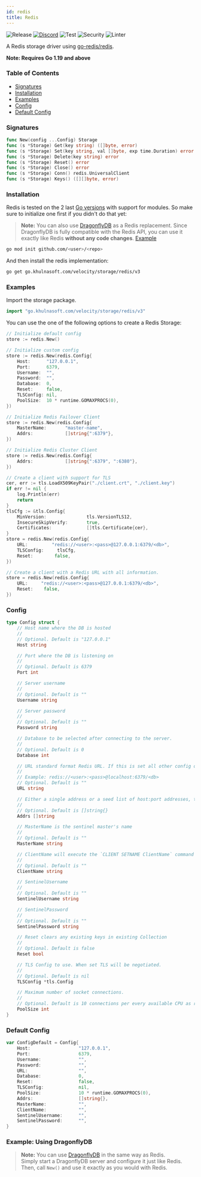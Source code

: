 ```yaml
---
id: redis
title: Redis
---
```


![Release](https://img.shields.io/github/v/tag/khulnasoft/storage?filter=redis*)
[![Discord](https://img.shields.io/discord/704680098577514527?style=flat&label=%F0%9F%92%AC%20discord&color=00ACD7)](https://khulnasoft.com/discord)
![Test](https://img.shields.io/github/actions/workflow/status/khulnasoft/storage/test-redis.yml?label=Tests)
![Security](https://img.shields.io/github/actions/workflow/status/khulnasoft/storage/gosec.yml?label=Security)
![Linter](https://img.shields.io/github/actions/workflow/status/khulnasoft/storage/linter.yml?label=Linter)

A Redis storage driver using [go-redis/redis](https://github.com/go-redis/redis).

**Note: Requires Go 1.19 and above**

### Table of Contents
- [Signatures](#signatures)
- [Installation](#installation)
- [Examples](#examples)
- [Config](#config)
- [Default Config](#default-config)

### Signatures
```go
func New(config ...Config) Storage
func (s *Storage) Get(key string) ([]byte, error)
func (s *Storage) Set(key string, val []byte, exp time.Duration) error
func (s *Storage) Delete(key string) error
func (s *Storage) Reset() error
func (s *Storage) Close() error
func (s *Storage) Conn() redis.UniversalClient
func (s *Storage) Keys() ([][]byte, error)
```
### Installation
Redis is tested on the 2 last [Go versions](https://golang.org/dl/) with support for modules. So make sure to initialize one first if you didn't do that yet:

> **Note:** You can also use [DragonflyDB](https://dragonflydb.io/) as a Redis replacement.
> Since DragonflyDB is fully compatible with the Redis API, you can use it exactly like Redis **without any code changes**.
> [Example](#example-using-dragonflydb)


```bash
go mod init github.com/<user>/<repo>
```
And then install the redis implementation:
```bash
go get go.khulnasoft.com/velocity/storage/redis/v3
```

### Examples
Import the storage package.
```go
import "go.khulnasoft.com/velocity/storage/redis/v3"
```

You can use the one of the following options to create a Redis Storage:
```go
// Initialize default config
store := redis.New()

// Initialize custom config
store := redis.New(redis.Config{
    Host:      "127.0.0.1",
    Port:      6379,
    Username:  "",
    Password:  "",
    Database:  0,
    Reset:     false,
    TLSConfig: nil,
    PoolSize:  10 * runtime.GOMAXPROCS(0),
})

// Initialize Redis Failover Client
store := redis.New(redis.Config{
    MasterName:       "master-name",
    Addrs:            []string{":6379"},
})

// Initialize Redis Cluster Client
store := redis.New(redis.Config{
    Addrs:            []string{":6379", ":6380"},
})

// Create a client with support for TLS
cer, err := tls.LoadX509KeyPair("./client.crt", "./client.key")
if err != nil {
    log.Println(err)
    return
}
tlsCfg := &tls.Config{
    MinVersion:               tls.VersionTLS12,
    InsecureSkipVerify:       true,
    Certificates:             []tls.Certificate{cer},
}
store = redis.New(redis.Config{
    URL:         "redis://<user>:<pass>@127.0.0.1:6379/<db>",
    TLSConfig:     tlsCfg,
    Reset:        false,
})

// Create a client with a Redis URL with all information.
store = redis.New(redis.Config{
    URL:     "redis://<user>:<pass>@127.0.0.1:6379/<db>",
    Reset:    false,
})
```

### Config
```go
type Config struct {
    // Host name where the DB is hosted
    //
    // Optional. Default is "127.0.0.1"
    Host string

    // Port where the DB is listening on
    //
    // Optional. Default is 6379
    Port int

    // Server username
    //
    // Optional. Default is ""
    Username string

    // Server password
    //
    // Optional. Default is ""
    Password string

    // Database to be selected after connecting to the server.
    //
    // Optional. Default is 0
    Database int

    // URL standard format Redis URL. If this is set all other config options, Host, Port, Username, Password, Database have no effect.
    //
    // Example: redis://<user>:<pass>@localhost:6379/<db>
    // Optional. Default is ""
    URL string

    // Either a single address or a seed list of host:port addresses, this enables FailoverClient and ClusterClient
    //
    // Optional. Default is []string{}
    Addrs []string

    // MasterName is the sentinel master's name
    //
    // Optional. Default is ""
    MasterName string

    // ClientName will execute the `CLIENT SETNAME ClientName` command for each conn.
    //
    // Optional. Default is ""
    ClientName string

    // SentinelUsername
    //
    // Optional. Default is ""
    SentinelUsername string

    // SentinelPassword
    //
    // Optional. Default is ""
    SentinelPassword string

    // Reset clears any existing keys in existing Collection
    //
    // Optional. Default is false
    Reset bool

    // TLS Config to use. When set TLS will be negotiated.
    //
    // Optional. Default is nil
    TLSConfig *tls.Config

    // Maximum number of socket connections.
    //
    // Optional. Default is 10 connections per every available CPU as reported by runtime.GOMAXPROCS.
    PoolSize int
}
```

### Default Config
```go
var ConfigDefault = Config{
    Host:                  "127.0.0.1",
    Port:                  6379,
    Username:              "",
    Password:              "",
    URL:                   "",
    Database:              0,
    Reset:                 false,
    TLSConfig:             nil,
    PoolSize:              10 * runtime.GOMAXPROCS(0),
    Addrs:                 []string{},
    MasterName:            "",
    ClientName:            "",
    SentinelUsername:      "",
    SentinelPassword:      "",
}
```

### Example: Using DragonflyDB
> **Note:** You can use [DragonflyDB](https://dragonflydb.io/) in the same way as Redis.  
> Simply start a DragonflyDB server and configure it just like Redis. Then, call `New()` and use it exactly as you would with Redis.
